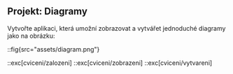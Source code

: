 ## Projekt: Diagramy

Vytvořte aplikaci, která umožní zobrazovat a vytvářet jednoduché diagramy jako na obrázku:

::fig{src="assets/diagram.png"}

::exc[cviceni/zalozeni]
::exc[cviceni/zobrazeni]
::exc[cviceni/vytvareni]
